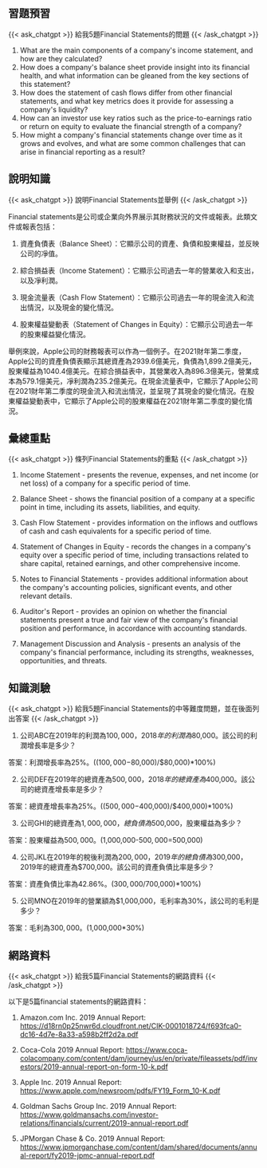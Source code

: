 ## 習題預習
{{< ask_chatgpt >}}
給我5題Financial Statements的問題
{{< /ask_chatgpt >}}



1. What are the main components of a company's income statement, and how are they calculated?
2. How does a company's balance sheet provide insight into its financial health, and what information can be gleaned from the key sections of this statement?
3. How does the statement of cash flows differ from other financial statements, and what key metrics does it provide for assessing a company's liquidity?
4. How can an investor use key ratios such as the price-to-earnings ratio or return on equity to evaluate the financial strength of a company?
5. How might a company's financial statements change over time as it grows and evolves, and what are some common challenges that can arise in financial reporting as a result?   

## 說明知識
{{< ask_chatgpt >}}
說明Financial Statements並舉例
{{< /ask_chatgpt >}}



Financial statements是公司或企業向外界展示其財務狀況的文件或報表。此類文件或報表包括：

1. 資產負債表（Balance Sheet）：它顯示公司的資產、負債和股東權益，並反映公司的凈值。

2. 綜合損益表（Income Statement）：它顯示公司過去一年的營業收入和支出，以及凈利潤。

3. 現金流量表（Cash Flow Statement）：它顯示公司過去一年的現金流入和流出情況，以及現金的變化情況。

4. 股東權益變動表（Statement of Changes in Equity）：它顯示公司過去一年的股東權益變化情況。

舉例來說，Apple公司的財務報表可以作為一個例子。在2021財年第二季度，Apple公司的資產負債表顯示其總資產為2939.6億美元，負債為1,899.2億美元，股東權益為1040.4億美元。在綜合損益表中，其營業收入為896.3億美元，營業成本為579.1億美元，凈利潤為235.2億美元。在現金流量表中，它顯示了Apple公司在2021財年第二季度的現金流入和流出情況，並呈現了其現金的變化情況。在股東權益變動表中，它顯示了Apple公司的股東權益在2021財年第二季度的變化情況。   

## 彙總重點
{{< ask_chatgpt >}}
條列Financial Statements的重點
{{< /ask_chatgpt >}}



1. Income Statement - presents the revenue, expenses, and net income (or net loss) of a company for a specific period of time.

2. Balance Sheet - shows the financial position of a company at a specific point in time, including its assets, liabilities, and equity.

3. Cash Flow Statement - provides information on the inflows and outflows of cash and cash equivalents for a specific period of time.

4. Statement of Changes in Equity - records the changes in a company's equity over a specific period of time, including transactions related to share capital, retained earnings, and other comprehensive income.

5. Notes to Financial Statements - provides additional information about the company's accounting policies, significant events, and other relevant details.

6. Auditor's Report - provides an opinion on whether the financial statements present a true and fair view of the company's financial position and performance, in accordance with accounting standards.

7. Management Discussion and Analysis - presents an analysis of the company's financial performance, including its strengths, weaknesses, opportunities, and threats.   

## 知識測驗
{{< ask_chatgpt >}}
給我5題Financial Statements的中等難度問題，並在後面列出答案
{{< /ask_chatgpt >}}



1. 公司ABC在2019年的利潤為$100,000，2018年的利潤為$80,000。該公司的利潤增長率是多少？

答案：利潤增長率為25%。(($100,000-$80,000)/$80,000)*100%)

2. 公司DEF在2019年的總資產為$500,000，2018年的總資產為$400,000。該公司的總資產增長率是多少？

答案：總資產增長率為25%。(($500,000-$400,000)/$400,000)*100%)

3. 公司GHI的總資產為$1,000,000，總負債為$500,000，股東權益為多少？

答案：股東權益為$500,000。($1,000,000-$500,000=$500,000)

4. 公司JKL在2019年的稅後利潤為$200,000，2019年的總負債為$300,000，2019年的總資產為$700,000。該公司的資產負債比率是多少？

答案：資產負債比率為42.86%。($300,000/$700,000)*100%)

5. 公司MNO在2019年的營業額為$1,000,000，毛利率為30%，該公司的毛利是多少？

答案：毛利為$300,000。($1,000,000*30%)   

## 網路資料
{{< ask_chatgpt >}}
給我5篇Financial Statements的網路資料
{{< /ask_chatgpt >}}



以下是5篇financial statements的網路資料：

1. Amazon.com Inc. 2019 Annual Report: https://d18rn0p25nwr6d.cloudfront.net/CIK-0001018724/f693fca0-dc16-4d7e-8a33-a598b2ff2d2a.pdf

2. Coca-Cola 2019 Annual Report: https://www.coca-colacompany.com/content/dam/journey/us/en/private/fileassets/pdf/investors/2019-annual-report-on-form-10-k.pdf

3. Apple Inc. 2019 Annual Report: https://www.apple.com/newsroom/pdfs/FY19_Form_10-K.pdf

4. Goldman Sachs Group Inc. 2019 Annual Report: https://www.goldmansachs.com/investor-relations/financials/current/2019-annual-report.pdf

5. JPMorgan Chase & Co. 2019 Annual Report: https://www.jpmorganchase.com/content/dam/shared/documents/annual-report/fy2019-jpmc-annual-report.pdf   

